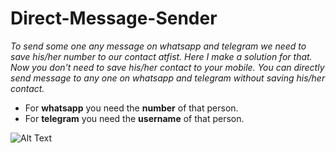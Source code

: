 # Direct-Message-Sender

*To send some one any message on whatsapp and telegram we need to save his/her number to our contact atfist.*
*Here I make a solution for that. Now you don't need to save his/her contact to your mobile.*
*You can directly send message to any one on whatsapp and telegram without saving his/her contact.*

* For **whatsapp** you need the **number** of that person.
* For **telegram** you need the **username** of that person.

![Alt Text](https://media.giphy.com/media/USP6DMCPXvjQcRpoO1/giphy.gif)


